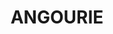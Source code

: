 ---
lastmod: '2025-04-06T06:05:20+00:00'
latitude: -29.484556
layout: suburb
longitude: 153.334228
postcode: '2464'
state: NSW
title: ANGOURIE
url: /nsw/angourie/
---
